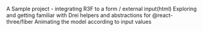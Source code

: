 A Sample project - integrating R3F to a form / external input(html)
Exploring and getting familiar with Drei helpers and abstractions for @react-three/fiber
Animating the model according to input values

